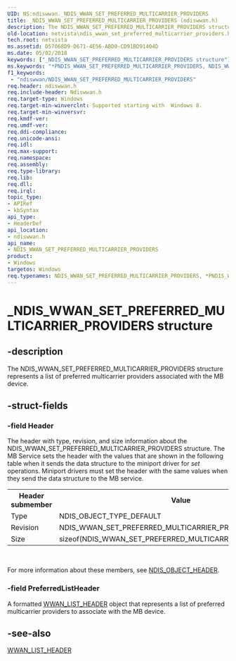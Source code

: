 ```yaml
---
UID: NS:ndiswwan._NDIS_WWAN_SET_PREFERRED_MULTICARRIER_PROVIDERS
title: _NDIS_WWAN_SET_PREFERRED_MULTICARRIER_PROVIDERS (ndiswwan.h)
description: The NDIS_WWAN_SET_PREFERRED_MULTICARRIER_PROVIDERS structure represents a list of preferred multicarrier providers associated with the MB device.
old-location: netvista\ndis_wwan_set_preferred_multicarrier_providers.htm
tech.root: netvista
ms.assetid: D57068D9-D671-4E56-ABD0-CD91BD91404D
ms.date: 05/02/2018
keywords: ["_NDIS_WWAN_SET_PREFERRED_MULTICARRIER_PROVIDERS structure"]
ms.keywords: "*PNDIS_WWAN_SET_PREFERRED_MULTICARRIER_PROVIDERS, NDIS_WWAN_SET_PREFERRED_MULTICARRIER_PROVIDERS, NDIS_WWAN_SET_PREFERRED_MULTICARRIER_PROVIDERS structure [Network Drivers Starting with Windows Vista], PNDIS_WWAN_SET_PREFERRED_MULTICARRIER_PROVIDERS, PNDIS_WWAN_SET_PREFERRED_MULTICARRIER_PROVIDERS structure pointer [Network Drivers Starting with Windows Vista], _NDIS_WWAN_SET_PREFERRED_MULTICARRIER_PROVIDERS, ndiswwan/NDIS_WWAN_SET_PREFERRED_MULTICARRIER_PROVIDERS, ndiswwan/PNDIS_WWAN_SET_PREFERRED_MULTICARRIER_PROVIDERS, netvista.ndis_wwan_set_preferred_multicarrier_providers"
f1_keywords:
 - "ndiswwan/NDIS_WWAN_SET_PREFERRED_MULTICARRIER_PROVIDERS"
req.header: ndiswwan.h
req.include-header: Ndiswwan.h
req.target-type: Windows
req.target-min-winverclnt: Supported starting with  Windows 8.
req.target-min-winversvr: 
req.kmdf-ver: 
req.umdf-ver: 
req.ddi-compliance: 
req.unicode-ansi: 
req.idl: 
req.max-support: 
req.namespace: 
req.assembly: 
req.type-library: 
req.lib: 
req.dll: 
req.irql: 
topic_type:
- APIRef
- kbSyntax
api_type:
- HeaderDef
api_location:
- ndiswwan.h
api_name:
- NDIS_WWAN_SET_PREFERRED_MULTICARRIER_PROVIDERS
product:
- Windows
targetos: Windows
req.typenames: NDIS_WWAN_SET_PREFERRED_MULTICARRIER_PROVIDERS, *PNDIS_WWAN_SET_PREFERRED_MULTICARRIER_PROVIDERS
---
```


# _NDIS_WWAN_SET_PREFERRED_MULTICARRIER_PROVIDERS structure


## -description


The NDIS_WWAN_SET_PREFERRED_MULTICARRIER_PROVIDERS structure represents a list of preferred multicarrier providers associated with the MB device.


## -struct-fields




### -field Header

The header with type, revision, and size information about the NDIS_WWAN_SET_PREFERRED_MULTICARRIER_PROVIDERS
     structure. The MB Service sets the header with the values that are shown in the following table when it
     sends the data structure to the miniport driver for 
     <i>set</i> operations. Miniport drivers must set the header with the same values when they send the data
     structure to the MB service.
     

<table>
<tr>
<th>Header submember</th>
<th>Value</th>
</tr>
<tr>
<td>
Type

</td>
<td>
NDIS_OBJECT_TYPE_DEFAULT

</td>
</tr>
<tr>
<td>
Revision

</td>
<td>
NDIS_WWAN_SET_PREFERRED_MULTICARRIER_PROVIDERS_REVISION_1

</td>
</tr>
<tr>
<td>
Size

</td>
<td>
sizeof(NDIS_WWAN_SET_PREFERRED_MULTICARRIER_PROVIDERS)

</td>
</tr>
</table>
 

For more information about these members, see 
     <a href="https://docs.microsoft.com/windows-hardware/drivers/ddi/ntddndis/ns-ntddndis-_ndis_object_header">NDIS_OBJECT_HEADER</a>.


### -field PreferredListHeader

A formatted 
     <a href="https://docs.microsoft.com/windows-hardware/drivers/ddi/wwan/ns-wwan-_wwan_list_header">WWAN_LIST_HEADER</a> object that represents a
     list of preferred multicarrier providers to associate with the MB device.


## -see-also




<a href="https://docs.microsoft.com/windows-hardware/drivers/ddi/wwan/ns-wwan-_wwan_list_header">WWAN_LIST_HEADER</a>
 

 

